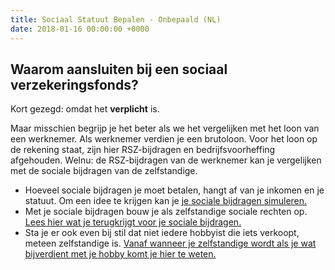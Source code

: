 ```yaml
---
title: Sociaal Statuut Bepalen - Onbepaald (NL)
date: 2018-01-16 00:00:00 +0000
---
```

## Waarom aansluiten bij een sociaal verzekeringsfonds?

Kort gezegd: omdat het **verplicht** is. 

Maar misschien begrijp je het beter als we het vergelijken met het loon van een werknemer. Als werknemer verdien je een brutoloon. Voor het loon op de rekening staat, zijn hier RSZ-bijdragen en bedrijfsvoorheffing afgehouden. Welnu: de RSZ-bijdragen van de werknemer kan je vergelijken met de sociale bijdragen van de zelfstandige.

* Hoeveel sociale bijdragen je moet betalen, hangt af van je inkomen en je statuut. Om een idee te krijgen kan je [je sociale bijdragen simuleren. ](https://www.xerius.be/zelfstandigen/sociale-zekerheid/bereken-uw-sociale-bijdragen/?hsCtaTracking=f9beaccd-21dc-4934-ac85-0bd521e9a0f0%7Cfe7b7a20-cb61-4f1d-9334-9a4b13003e0b)
* Met je sociale bijdragen bouw je als zelfstandige sociale rechten op. [Lees hier wat je terugkrijgt voor je sociale bijdragen.](http://blog.xerius.be/zelfstandigen/sociale-bijdragen-wat-krijg-je-ervoor-terug )
* Sta je er ook even bij stil dat niet iedere hobbyist die iets verkoopt, meteen zelfstandige is. [Vanaf wanneer je zelfstandige wordt als je wat bijverdient met je hobby komt je hier te weten.](http://www.xerius.be/blog/bijverdienen-met-je-hobby-wanneer-ben-je-zelfstandige  )